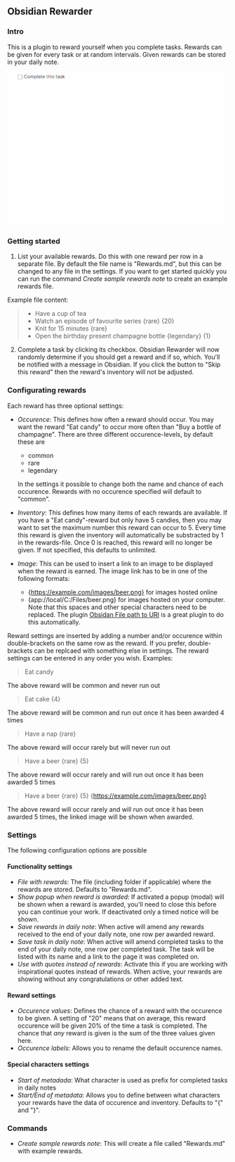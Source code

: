 ## Obsidian Rewarder

### Intro

This is a plugin to reward yourself when you complete tasks. Rewards can be given for every task or at random intervals. Given rewards can be stored in your daily note.

![Example of completing a task](https://raw.githubusercontent.com/Gnopps/obsidian-rewarder/master/Example.gif)

### Getting started

1. List your available rewards. Do this with one reward per row in a separate file. By default the file name is "Rewards.md", but this can be changed to any file in the settings. If you want to get started quickly you can run the command _Create sample rewards note_ to create an example rewards file.

Example file content:

> - Have a cup of tea
> - Watch an episode of favourite series {rare} {20}
> - Knit for 15 minutes {rare}
> - Open the birthday present champagne bottle {legendary} {1}

2. Complete a task by clicking its checkbox. Obsidian Rewarder will now randomly determine if you should get a reward and if so, which. You'll be notified with a message in Obsidian. If you click the button to "Skip this reward" then the reward's inventory will not be adjusted.

### Configurating rewards

Each reward has three optional settings:

- _Occurence_: This defines how often a reward should occur. You may want the reward "Eat candy" to occur more often than "Buy a bottle of champagne". There are three different occurence-levels, by default these are

  - common
  - rare
  - legendary

  In the settings it possible to change both the name and chance of each occurence. Rewards with no occurence specified will default to "common".

- _Inventory_: This defines how many items of each rewards are available. If you have a "Eat candy"-reward but only have 5 candies, then you may want to set the maximum number this reward can occur to 5. Every time this reward is given the inventory will automatically be substracted by 1 in the rewards-file. Once 0 is reached, this reward will no longer be given. If not specified, this defaults to unlimited.

- _Image_: This can be used to insert a link to an image to be displayed when the reward is earned. The image link has to be in one of the following formats:

  - {https://example.com/images/beer.png} for images hosted online
  - {app://local/C:/Files/beer.png} for images hosted on your computer. Note that this spaces and other special characters need to be replaced. The plugin [Obsidan File path to URI](https://github.com/MichalBures/obsidian-file-path-to-uri) is a great plugin to do this automatically.

Reward settings are inserted by adding a number and/or occurence within double-brackets on the same row as the reward. If you prefer, double-brackets can be replcaed with something else in settings. The reward settings can be entered in any order you wish. Examples:

> Eat candy

The above reward will be common and never run out

> Eat cake {4}

The above reward will be common and run out once it has been awarded 4 times

> Have a nap {rare}

The above reward will occur rarely but will never run out

> Have a beer {rare} {5}

The above reward will occur rarely and will run out once it has been awarded 5 times

> Have a beer {rare} {5} {https://example.com/images/beer.png}

The above reward will occur rarely and will run out once it has been awarded 5 times, the linked image will be shown when awarded.

### Settings

The following configuration options are possible

#### Functionality settings

- _File with rewards_: The file (including folder if applicable) where the rewards are stored. Defaults to "Rewards.md".
- _Show popup when reward is awarded_: If activated a popup (modal) will be shown when a reward is awarded, you'll need to close this before you can continue your work. If deactivated only a timed notice will be shown.
- _Save rewards in daily note_: When active will amend any rewards received to the end of your daily note, one row per awarded reward.
- _Save task in daily note_: When active will amend completed tasks to the end of your daily note, one row per completed task. The task will be listed with its name and a link to the page it was completed on.
- _Use with quotes instead of rewards_: Activate this if you are working with inspirational quotes instead of rewards. When active, your rewards are showing without any congratulations or other added text.

#### Reward settings

- _Occurence values_: Defines the chance of a reward with the occurence to be given. A setting of "20" means that on average, this reward occurence will be given 20% of the time a task is completed. The chance that _any_ reward is given is the sum of the three values given here.
- _Occurence labels_: Allows you to rename the default occurence names.

#### Special characters settings

- _Start of metadada_: What character is used as prefix for completed tasks in daily notes
- _Start/End of metadata_: Allows you to define between what characters your rewards have the data of occurence and inventory. Defaults to "{" and "}".

### Commands

- _Create sample rewards note_: This will create a file called "Rewards.md" with example rewards.
